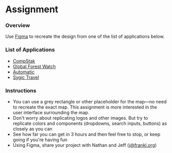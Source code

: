 # Assignment

### Overview
Use [Figma](https://www.figma.com) to recreate the design from one of the list of applications below.

### List of Applications
- [CompStak](https://dribbble.com/shots/1735027-CompStak-Map-UI/attachments/279979)
- [Global Forest Watch](http://www.globalforestwatch.org/map/)
- [Automatic](https://dashboard.automatic.com/#/demo)
- [Sygic Travel](https://travel.sygic.com)

### Instructions
- You can use a grey rectangle or other placeholder for the map—no need to recreate the exact map. This assignment is more interested in the user interface surrounding the map.
- Don't worry about replicating logos and other images. But try to replicate colors and components (dropdowns, search inputs, buttons) as closely as you can
- See how far you can get in 3 hours and then feel free to stop, or keep going if you're having fun
- Using Figma, share your project with Nathan and Jeff (j@frankl.org)
